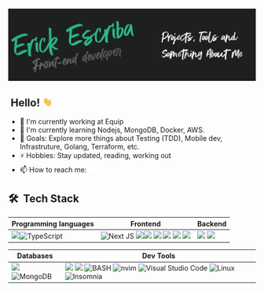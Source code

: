 [![Header](https://raw.githubusercontent.com/Aireck2/Aireck2/develop/readme_header.png "Header")](https://github.com/Aireck2)

## &nbsp;Hello! <img src="https://raw.githubusercontent.com/Aireck2/Aireck2/develop/wave.gif" width="22" style="width: 20px;" />

- 🔭 I'm currently working at Equip
- 🌱 I'm currently learning Nodejs, MongoDB, Docker, AWS.
- 🥅 Goals: Explore more things about Testing (TDD), Mobile dev, Infrastruture, Golang, Terraform, etc.
- ⚡ Hobbies: Stay updated, reading, working out
- 📫 How to reach me: <a href="https://www.linkedin.com/in/erickescriba/"><img alt="Erick Escriba | LinkedIn" width="20px" src="https://raw.githubusercontent.com/Aireck2/Aireck2/develop/linkedin.svg"/></a>

<!-- **Support my work on:**

[<img src="https://img.shields.io/badge/PayPal-%2300457C.svg?&style=for-the-badge&logo=paypal&logoColor=%23FFFFFF"/>](https://www.paypal.com/paypalme/erickescriba?country.x=PE&locale.x=en_US) -->

## 🛠 &nbsp;Tech Stack

| Programming languages| Frontend | Backend |
|----- | ----- | ------ |
| <img src="https://img.shields.io/badge/JavaScript-323330?style=for-the-badge&logo=javascript&logoColor=F7DF1E"/>![TypeScript](https://img.shields.io/badge/typescript-%23007ACC.svg?style=for-the-badge&logo=typescript&logoColor=white) | ![Next JS](https://img.shields.io/badge/Next-black?style=for-the-badge&logo=next.js&logoColor=white) <img src="https://img.shields.io/badge/React-20232A?style=for-the-badge&logo=react&logoColor=61DAFB" /><img src="https://img.shields.io/badge/graphql-E10098?style=for-the-badge&logo=graphql&logoColor=white" /> <img src="https://img.shields.io/badge/HTML5-E34F26?style=for-the-badge&logo=html5&logoColor=white"/> <img src="https://img.shields.io/badge/CSS3-1572B6?style=for-the-badge&logo=css3&logoColor=white"/> <img src="https://img.shields.io/badge/Sass-CC6699?style=for-the-badge&logo=sass&logoColor=white" /> <img src="https://img.shields.io/badge/less-254f84?style=for-the-badge&logo=less&logoColor=white" /> | <img src="https://img.shields.io/badge/Node.js-339933?style=for-the-badge&logo=nodedotjs&logoColor=white" /> <img src="https://img.shields.io/badge/Express.js-000000?style=for-the-badge&logo=express&logoColor=white" /> |

|Databases|Dev Tools|
|---|---|
 <img src="https://img.shields.io/badge/PostgreSQL-316192?style=for-the-badge&logo=postgresql&logoColor=white"/>![MongoDB](https://img.shields.io/badge/mongodb-43853d.svg?style=for-the-badge&logo=mongodb&logoColor=white)| <img src="https://img.shields.io/badge/GIT-E44C30?style=for-the-badge&logo=git&logoColor=white"/> <img src="https://img.shields.io/badge/Docker-2CA5E0?style=for-the-badge&logo=docker&logoColor=white"/> ![BASH](https://img.shields.io/badge/Shell-2E3440.svg?style=for-the-badge&logo=gnu-bash&logoColor=white) ![nvim](https://img.shields.io/badge/Nvim-black.svg?style=for-the-badge&logo=neovim)  ![Visual Studio Code](https://img.shields.io/badge/Visual%20Studio%20Code-0078d7.svg?style=for-the-badge&logo=visual-studio-code&logoColor=white)  ![Linux](https://img.shields.io/badge/archLinux-white?style=for-the-badge&logo=arch-linux)![Insomnia](https://img.shields.io/badge/Insomnia-black?style=for-the-badge&logo=insomnia&logoColor=5849BE) 

<!-- ## &#x1f4c8; Github Stats -->

<!-- <p> <a href="https://github.com/ryo-ma/github-profile-trophy"><img src="https://github-profile-trophy.vercel.app/?username=Aireck2&rank=SECRET,SS,S,AAA,AA,A&theme=discord&margin-w=10&margin-h=0&border-color=black&no-frame=true" alt="Aireck2" /></a> </p> -->

<!-- <a href="https://github.com/Aireck2/Aireck2" target="_blank" >
  <img height="160em" src="https://github-readme-stats.vercel.app/api?username=Aireck2&show_icons=true&line_height=27&count_private=true&theme=discord_old_blurple&bg_color=20232a&hide_border=true&hide_title=true" alt="My Github Stats"  /> 
</a>
<a href="https://github.com/Aireck2/Aireck2" target="_blank">
  <img height="160em" src="https://github-readme-stats.vercel.app/api/top-langs/?username=Aireck2&count_private=false&hide=css,html&theme=discord_old_blurple&bg_color=20232a&hide_border=true&layout=compact&langs_count=6" />
</a>
-->
<!-- Featured Projects -->

<!-- <a href="https://github.com/Aireck2/portfolio-ts" target="_blank">
  <img align="center" src="https://github-readme-stats.vercel.app/api/pin/?username=Aireck2&repo=portfolio-ts&theme=discord_old_blurple&bg_color=20232a&hide_border=true" />
</a>
<a href="https://github.com/Aireck2/react-ts-intl" target="_blank">
  <img align="center" src="https://github-readme-stats.vercel.app/api/pin/?username=Aireck2&repo=react-ts-intl&theme=discord_old_blurple&bg_color=20232a&hide_border=true" />
</a> -->
